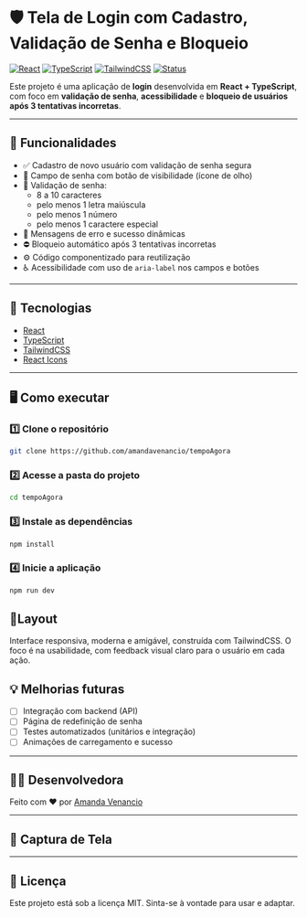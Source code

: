 # 🛡️ Tela de Login com Cadastro, Validação de Senha e Bloqueio

[![React](https://img.shields.io/badge/React-20232A?style=for-the-badge&logo=react&logoColor=61DAFB)](https://reactjs.org/)
[![TypeScript](https://img.shields.io/badge/TypeScript-007ACC?style=for-the-badge&logo=typescript&logoColor=white)](https://www.typescriptlang.org/)
[![TailwindCSS](https://img.shields.io/badge/TailwindCSS-38B2AC?style=for-the-badge&logo=tailwind-css&logoColor=white)](https://tailwindcss.com/)
[![Status](https://img.shields.io/badge/Status-Em%20Desenvolvimento-yellow?style=for-the-badge)](#)

Este projeto é uma aplicação de **login** desenvolvida em **React + TypeScript**, com foco em **validação de senha**, **acessibilidade** e **bloqueio de usuários após 3 tentativas incorretas**.

---

## 🚀 Funcionalidades

- ✅ Cadastro de novo usuário com validação de senha segura
- 🔐 Campo de senha com botão de visibilidade (ícone de olho)
- 🧠 Validação de senha:
  - 8 a 10 caracteres
  - pelo menos 1 letra maiúscula
  - pelo menos 1 número
  - pelo menos 1 caractere especial
- 📛 Mensagens de erro e sucesso dinâmicas
- ⛔ Bloqueio automático após 3 tentativas incorretas
- ⚙️ Código componentizado para reutilização
- ♿ Acessibilidade com uso de `aria-label` nos campos e botões

---

## 🧪 Tecnologias

- [React](https://reactjs.org/)
- [TypeScript](https://www.typescriptlang.org/)
- [TailwindCSS](https://tailwindcss.com/)
- [React Icons](https://react-icons.github.io/react-icons/)

---

## 🖥️ Como executar

### 1️⃣ **Clone o repositório**  
```bash
git clone https://github.com/amandavenancio/tempoAgora
```

### 2️⃣ **Acesse a pasta do projeto**
```sh
cd tempoAgora
```

### 3️⃣ **Instale as dependências**
```sh
npm install
```

### 4️⃣ **Inicie a aplicação**
```sh
npm run dev
```
## 📱Layout
Interface responsiva, moderna e amigável, construída com TailwindCSS. O foco é na usabilidade, com feedback visual claro para o usuário em cada ação.

## 💡 Melhorias futuras

- [ ] Integração com backend (API)
- [ ] Página de redefinição de senha
- [ ] Testes automatizados (unitários e integração)
- [ ] Animações de carregamento e sucesso

---

## 🙋‍♀️ Desenvolvedora

Feito com ❤️ por [Amanda Venancio](https://www.linkedin.com/in/amanda-a-venancio/)

---

## 📸 Captura de Tela


---

## 📝 Licença

Este projeto está sob a licença MIT. Sinta-se à vontade para usar e adaptar.